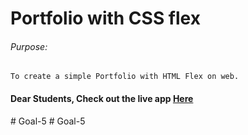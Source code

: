 # Portfolio with CSS flex

###### Purpose:
    To create a simple Portfolio with HTML Flex on web.

#### Dear Students, Check out the live app [Here](https://ssrinivas-brs.github.io/Goal-5/)
 
 #   G o a l - 5 
 
 #   G o a l - 5 
 
 
